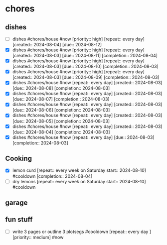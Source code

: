 # chores
## dishes

- [ ] dishes #chores/house #now  [priority:: high]  [repeat:: every day]  [created:: 2024-08-04]  [due:: 2024-08-12]
- [x] dishes #chores/house #now  [priority:: high]  [repeat:: every day]  [created:: 2024-08-03]  [due:: 2024-08-11]  [completion:: 2024-08-04]
- [x] dishes #chores/house #now  [priority:: high]  [repeat:: every day]  [created:: 2024-08-03]  [due:: 2024-08-10]  [completion:: 2024-08-03]
- [x] dishes #chores/house #now  [priority:: high]  [repeat:: every day]  [created:: 2024-08-03]  [due:: 2024-08-09]  [completion:: 2024-08-03]
- [x] dishes #chores/house #now  [repeat:: every day]  [created:: 2024-08-03]  [due:: 2024-08-08]  [completion:: 2024-08-03]
- [x] dishes #chores/house #now  [repeat:: every day]  [created:: 2024-08-03]  [due:: 2024-08-07]  [completion:: 2024-08-03]
- [x] dishes #chores/house #now  [repeat:: every day]  [created:: 2024-08-03]  [due:: 2024-08-06]  [completion:: 2024-08-03]
- [x] dishes #chores/house #now  [repeat:: every day]  [created:: 2024-08-03]  [due:: 2024-08-05]  [completion:: 2024-08-03]
- [x] dishes #chores/house #now  [repeat:: every day]  [created:: 2024-08-03]  [due:: 2024-08-04]  [completion:: 2024-08-03]
- [x] dishes #chores/house #now  [repeat:: every day]  [due:: 2024-08-03]  [completion:: 2024-08-03]

## Cooking
- [x] lemon curd  [repeat:: every week on Saturday start:: 2024-08-10] #cooldown  [completion:: 2024-08-04]
- [ ] dry lemons  [repeat:: every week on Saturday start:: 2024-08-10]  #cooldown 

## garage


## fun stuff
- [ ] write 3 pages or outline 3 plotsegs #cooldown  [repeat:: every day ] [priority:: medium]  #now 